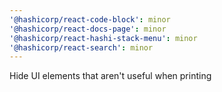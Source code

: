 ```yaml
---
'@hashicorp/react-code-block': minor
'@hashicorp/react-docs-page': minor
'@hashicorp/react-hashi-stack-menu': minor
'@hashicorp/react-search': minor
---
```


Hide UI elements that aren't useful when printing
